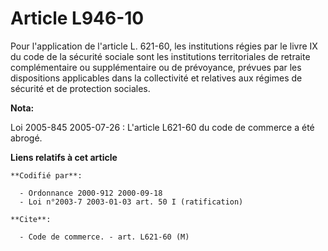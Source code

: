 # Article L946-10

Pour l'application de l'article L. 621-60, les institutions régies par le livre IX du code de la sécurité sociale sont les
institutions territoriales de retraite complémentaire ou supplémentaire ou de prévoyance, prévues par les dispositions
applicables dans la collectivité et relatives aux régimes de sécurité et de protection sociales.

**Nota:**

Loi 2005-845 2005-07-26 : L'article L621-60 du code de commerce a été abrogé.

**Liens relatifs à cet article**

	**Codifié par**:

	  - Ordonnance 2000-912 2000-09-18
	  - Loi n°2003-7 2003-01-03 art. 50 I (ratification)

	**Cite**:

	  - Code de commerce. - art. L621-60 (M)
